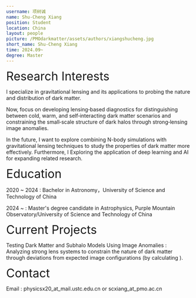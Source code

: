```yaml
---
username: 项树诚
name: Shu-Cheng Xiang
position: Student
location: China
layout: people
picture: /PMOdarkmatter/assets/authors/xiangshucheng.jpg
short_name: Shu-Cheng Xiang
time: 2024.09~
degree: Master
---
```


<font size="6">Research Interests</font>

I specialize in gravitational lensing and its applications to probing the nature and distribution of dark matter.

Now, focus on developing lensing‐based diagnostics for distinguishing between cold, warm, and self‐interacting dark matter scenarios and constraining the small‐scale structure of dark halos through strong‐lensing image anomalies.

In the future, I want to explore combining N-body simulations with gravitational lensing techniques to study the properties of dark matter more effectively. Furthermore, I Exploring the application of deep learning and AI for expanding related research.

<font size="6">Education</font>

2020 ~ 2024 : Bachelor in Astronomy，University of Science and Technology of China

2024 ~ : Master's degree candidate in Astrophysics, Purple Mountain Observatory/University
of Science and Technology of China

<font size="6">Current Projects</font>

Testing Dark Matter and Subhalo Models Using Image Anomalies : Analyzing strong lens
systems to constrain the nature of dark matter through deviations from expected image
configurations (by calculating ).

<font size="6">Contact</font>

Email : physicsx20_at_mail.ustc.edu.cn or scxiang_at_pmo.ac.cn
